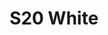 ---
title: S20 White
permalink: "/teams/white-2"
teamslug: white-2
members:
- Levert James (Captain)
- AJ Reust (QB)
- Michael Andrews
- Jack Blaney
- Ed Cupaioli
- Brian Donohoe
- Ryan Ha
- Antonio Hardy
- Nate Miller
- Andrew Packey
- John Riley
- Patrick Tobin
- Larry Womack (new)
teamid: 7114
name: S20 White
division: ''
---